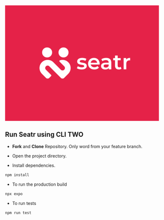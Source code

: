  <p align="center">
  <img width="1000" src="./assets/images/seatr-app-logo.png">
</p>

## Run Seatr using CLI TWO

- **Fork** and **Clone** Repository. Only word from your feature branch.

- Open the project directory.
- Install dependencies.

```bash
npm install
```

- To run the production build

```bash
npx expo
```

- To run tests

```bash
npm run test
```
